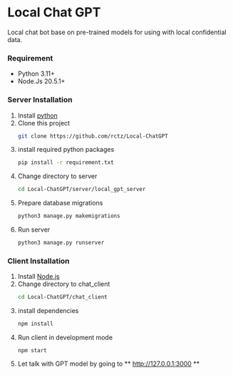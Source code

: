 # Local Chat GPT

Local chat bot base on pre-trained models for using with local confidential data.

### Requirement

- Python 3.11+
- Node.Js 20.5.1+

### Server Installation

1. Install [python](https://www.python.org/downloads/)
2. Clone this project
   ```bash
   git clone https://github.com/rctz/Local-ChatGPT
   ```
3. install required python packages
   ```bash
   pip install -r requirement.txt
   ```
4. Change directory to server
   ```bash
   cd Local-ChatGPT/server/local_gpt_server
   ```
5. Prepare database migrations
   ```python
   python3 manage.py makemigrations
   ```
6. Run server
   ```python
   python3 manage.py runserver
   ```

### Client Installation

1. Install [Node.js](https://nodejs.org/)
2. Change directory to chat_client
   ```bash
   cd Local-ChatGPT/chat_client
   ```
3. install dependencies
   ```bash
   npm install
   ```
4. Run client in development mode
   ```npm
   npm start
   ```
5. Let talk with GPT model by going to ** http://127.0.0.1:3000 **
